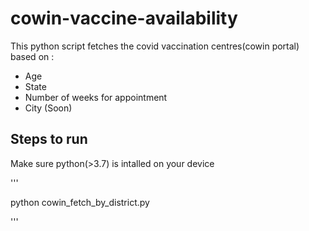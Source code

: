 # cowin-vaccine-availability

This python script fetches the covid vaccination centres(cowin portal) based on :
 - Age
 - State
 - Number of weeks for appointment
 - City (Soon)

## Steps to run

Make sure python(>3.7) is intalled on your device

'''

python cowin_fetch_by_district.py

'''
